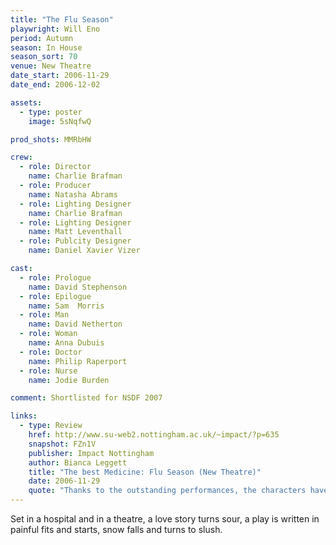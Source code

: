 ```yaml
---
title: "The Flu Season"
playwright: Will Eno
period: Autumn
season: In House
season_sort: 70
venue: New Theatre
date_start: 2006-11-29
date_end: 2006-12-02

assets:
  - type: poster
    image: 5sNqfwQ

prod_shots: MMRbHW

crew:
  - role: Director
    name: Charlie Brafman
  - role: Producer
    name: Natasha Abrams
  - role: Lighting Designer
    name: Charlie Brafman
  - role: Lighting Designer
    name: Matt Leventhall
  - role: Publcity Designer
    name: Daniel Xavier Vizer

cast:
  - role: Prologue
    name: David Stephenson
  - role: Epilogue
    name: Sam  Morris
  - role: Man
    name: David Netherton
  - role: Woman
    name: Anna Dubuis
  - role: Doctor
    name: Philip Raperport
  - role: Nurse
    name: Jodie Burden

comment: Shortlisted for NSDF 2007

links:
  - type: Review
    href: http://www.su-web2.nottingham.ac.uk/~impact/?p=635
    snapshot: FZn1V
    publisher: Impact Nottingham
    author: Bianca Leggett
    title: "The best Medicine: Flu Season (New Theatre)"
    date: 2006-11-29
    quote: "Thanks to the outstanding performances, the characters have not only a perverse cogency but a moving tenderness: not easy in a play which likes to remind us it is merely ‘a pile of words’."
---
```


Set in a hospital and in a theatre, a love story turns sour, a play is written in painful fits and starts, snow falls and turns to slush.
